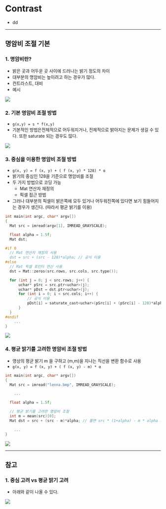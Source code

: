 # Contrast
  - dd

---

## 명암비 조절 기본
  ### 1. 명암비란?
  - 밝은 곳과 어두운 곳 사이에 드러나는 밝기 정도의 차이
  - 대부분의 명암비는 높이려고 하는 경우가 많다.
  - 컨트라스트, 대비
  - 예시

  ![](https://github.com/Lee-KyungSeok/ComputerVision-Study/blob/master/Contrast/picture/contrast.png)

  ### 2. 기본 명암비 조절 방법
  - `g(x,y) = s * f(x,y)`
  - 기본적인 방법은전체적으로 어두워지거나, 전체적으로 밝아지는 문제가 생길 수 있다. 또한 saturate 되는 경우도 많다.

  ![](https://github.com/Lee-KyungSeok/ComputerVision-Study/blob/master/Contrast/picture/contrast1.png)

  ### 3. 중심을 이용한 명암비 조절 방법
  - `g(x, y) = f (x, y) + ( f (x, y) * 128) * α`
  - 밝기의 중심인 128을 기준으로 명암비를 조절
  - 두 가지 방법으로 코딩 가능
    - Mat 연산자 재정의
    - 픽셀 접근 방법
  - 그러나 대부분의 픽셀이 밝은쪽에 모두 있거나 어두워진쪽에 있다면 보기 힘들어지는 경우가 생긴다. (따라서 평균 밝기를 이용)

  ```cpp
  int main(int argc, char* argv[])
  {
  	Mat src = imread(argv[1], IMREAD_GRAYSCALE);

  	float alpha = 1.5f;
  	Mat dst;

  #if 0
  	// Mat 연산자 재정의 사용
  	dst = src + (src - 128)*alpha; // 공식 이용
  #else
  	// Mat 픽셀 포인터 연산 사용
  	dst = Mat::zeros(src.rows, src.cols, src.type());

  	for (int j = 0; j < src.rows; j++) {
  		uchar* pSrc = src.ptr<uchar>(j);
  		uchar* pDst = dst.ptr<uchar>(j);
  		for (int i = 0; i < src.cols; i++) {
  			// 공식 이용
  			pDst[i] = saturate_cast<uchar>(pSrc[i] + (pSrc[i] - 128)*alpha);
  		}
  	}
  #endif
      ...
  }
  ```

  ![](https://github.com/Lee-KyungSeok/ComputerVision-Study/blob/master/Contrast/picture/contrast2.png)

  ### 4. 평균 밝기를 고려한 명암비 조절 방법
  - 영상의 평균 밝기 m 을 구하고 (m,m)을 지나는 직선을 변환 함수로 사용
  - `g(x, y) = f (x, y) + ( f (x, y) - m) * α`

  ```cpp
  int main(int argc, char* argv[])
  {
  	Mat src = imread("lenna.bmp", IMREAD_GRAYSCALE);

      ...

  	float alpha = 1.5f;

  	// 평균 밝기를 고려한 명암비 조절
  	int m = mean(src)[0];
  	Mat dst = src + (src - m)*alpha; // 풀면 src * (1+alpha) - m * alpha 와 동일

      ...
  }
  ```

  ![](https://github.com/Lee-KyungSeok/ComputerVision-Study/blob/master/Contrast/picture/contrast3.png)

---
## 참고
  ### 1. 중심 고려 vs 평균 밝기 고려
  - 아래와 같이 나올 수 있다.

  ![](https://github.com/Lee-KyungSeok/ComputerVision-Study/blob/master/Contrast/picture/contrast4.png)
